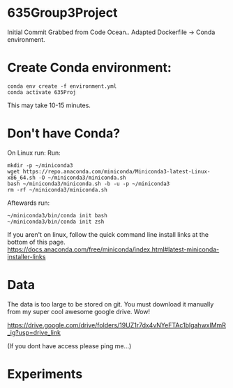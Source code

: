 # 635Group3Project

Initial Commit Grabbed from Code Ocean.. Adapted Dockerfile -> Conda environment.

# Create Conda environment:

```shell
conda env create -f environment.yml
conda activate 635Proj
```
This may take 10-15 minutes.

# Don't have Conda?
On Linux run:
Run:
```shell
mkdir -p ~/miniconda3
wget https://repo.anaconda.com/miniconda/Miniconda3-latest-Linux-x86_64.sh -O ~/miniconda3/miniconda.sh
bash ~/miniconda3/miniconda.sh -b -u -p ~/miniconda3
rm -rf ~/miniconda3/miniconda.sh
```

Aftewards run:

```shell
~/miniconda3/bin/conda init bash
~/miniconda3/bin/conda init zsh
```

If you aren't on linux, follow the quick command line install links at the bottom of this page.
https://docs.anaconda.com/free/miniconda/index.html#latest-miniconda-installer-links

# Data
The data is too large to be stored on git. You must download it manually from my super cool awesome google drive. Wow!

https://drive.google.com/drive/folders/19UZ1r7dx4vNYeFTAc1blgahwxlMmR_ig?usp=drive_link 

(If you dont have access please ping me...)


# Experiments

